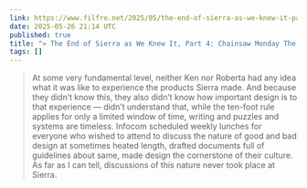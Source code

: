 ```yaml
---
link: https://www.filfre.net/2025/05/the-end-of-sierra-as-we-knew-it-part-4-chainsaw-monday/
date: 2025-05-26 21:14 UTC
published: true
title: "» The End of Sierra as We Knew It, Part 4: Chainsaw Monday The Digital Antiquarian"
tags: []
---
```


> At some very fundamental level, neither Ken nor Roberta had any idea what it was like to experience the products Sierra made. And because they didn’t know this, they also didn’t know how important design is to that experience — didn’t understand that, while the ten-foot rule applies for only a limited window of time, writing and puzzles and systems are timeless. Infocom scheduled weekly lunches for everyone who wished to attend to discuss the nature of good and bad design at sometimes heated length, drafted documents full of guidelines about same, made design the cornerstone of their culture. As far as I can tell, discussions of this nature never took place at Sierra.
